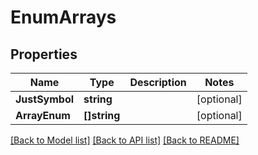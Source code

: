 # EnumArrays

## Properties

Name | Type | Description | Notes
------------ | ------------- | ------------- | -------------
**JustSymbol** | **string** |  | [optional] 
**ArrayEnum** | **[]string** |  | [optional] 

[[Back to Model list]](../README.md#documentation-for-models) [[Back to API list]](../README.md#documentation-for-api-endpoints) [[Back to README]](../README.md)


